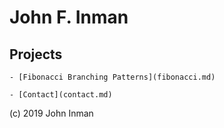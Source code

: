 # John F. Inman

## Projects

    - [Fibonacci Branching Patterns](fibonacci.md)

    - [Contact](contact.md)

(c) 2019 John Inman
